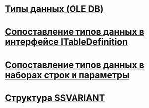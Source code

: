 # [Типы данных (OLE DB)](data-types-ole-db.md)
# [Сопоставление типов данных в интерфейсе ITableDefinition](data-type-mapping-in-itabledefinition.md)
# [Сопоставление типов данных в наборах строк и параметры](data-type-mapping-in-rowsets-and-parameters.md)
# [Структура SSVARIANT](ssvariant-structure.md)
